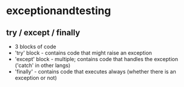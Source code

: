 # exceptionandtesting

## try / except / finally
- 3 blocks of code
- 'try' block - contains code that might raise an exception
- 'except' block - multiple; contains code that handles the exception ('catch' in other langs)
- 'finally' - contains code that executes always (whether there is an exception or not)